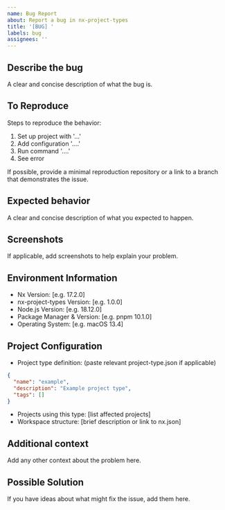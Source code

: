 ```yaml
---
name: Bug Report
about: Report a bug in nx-project-types
title: '[BUG] '
labels: bug
assignees: ''
---
```


## Describe the bug
A clear and concise description of what the bug is.

## To Reproduce
Steps to reproduce the behavior:
1. Set up project with '...'
2. Add configuration '....'
3. Run command '....'
4. See error

If possible, provide a minimal reproduction repository or a link to a branch that demonstrates the issue.

## Expected behavior
A clear and concise description of what you expected to happen.

## Screenshots
If applicable, add screenshots to help explain your problem.

## Environment Information
- Nx Version: [e.g. 17.2.0]
- nx-project-types Version: [e.g. 1.0.0]
- Node.js Version: [e.g. 18.12.0]
- Package Manager & Version: [e.g. pnpm 10.1.0]
- Operating System: [e.g. macOS 13.4]

## Project Configuration
- Project type definition: (paste relevant project-type.json if applicable)
```json
{
  "name": "example",
  "description": "Example project type",
  "tags": []
}
```
- Projects using this type: [list affected projects]
- Workspace structure: [brief description or link to nx.json]

## Additional context
Add any other context about the problem here.

## Possible Solution
If you have ideas about what might fix the issue, add them here. 
